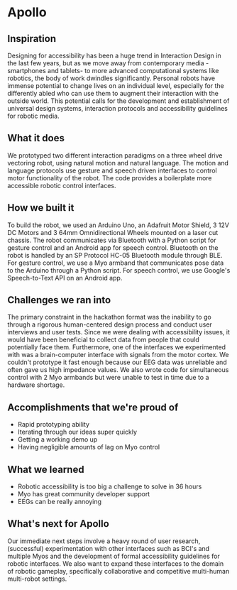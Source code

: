 # Apollo

## Inspiration
Designing for accessibility has been a huge trend in Interaction Design in the last few years, but as we move away from contemporary media -smartphones and tablets- to more advanced computational systems like robotics, the body of work dwindles significantly. Personal robots have immense potential to change lives on an individual level, especially for the differently abled who can use them to augment their interaction with the outside world. This potential calls for the development and establishment of universal design systems, interaction protocols and accessibility guidelines for robotic media. 

## What it does
We prototyped two different interaction paradigms on a three wheel drive vectoring robot, using natural motion and natural language. The motion and language protocols use gesture and speech driven interfaces to control motor functionality of the robot. The code provides a boilerplate more accessible robotic control interfaces.

## How we built it
To build the robot, we used an Arduino Uno, an Adafruit Motor Shield, 3 12V DC Motors and 3 64mm Omnidirectional Wheels mounted on a laser cut chassis. The robot communicates via Bluetooth with a Python script for gesture control and an Android app for speech control. Bluetooth on the robot is handled by an SP Protocol HC-05 Bluetooth module through BLE. For gesture control, we use a Myo armband that communicates pose data to the Arduino through a Python script. For speech control, we use Google's Speech-to-Text API on an Android app.

## Challenges we ran into
The primary constraint in the hackathon format was the inability to go through a rigorous human-centered design process and conduct user interviews and user tests. Since we were dealing with accessibility issues, it would have been beneficial to collect data from people that could potentially face them. Furthermore, one of the interfaces we experimented with was a brain-computer interface with signals from the motor cortex. We couldn't prototype it fast enough because our EEG data was unreliable and often gave us high impedance values. We also wrote code for simultaneous control with 2 Myo armbands but were unable to test in time due to a hardware shortage.

## Accomplishments that we're proud of
- Rapid prototyping ability
- Iterating through our ideas super quickly
- Getting a working demo up
- Having negligible amounts of lag on Myo control

## What we learned
- Robotic accessibility is too big a challenge to solve in 36 hours
- Myo has great community developer support
- EEGs can be really annoying

## What's next for Apollo
Our immediate next steps involve a heavy round of user research, (successful) experimentation with other interfaces such as BCI's and multiple Myos and the development of formal accessibility guidelines for robotic interfaces. We also want to expand these interfaces to the domain of robotic gameplay, specifically collaborative and competitive multi-human multi-robot settings.
`

